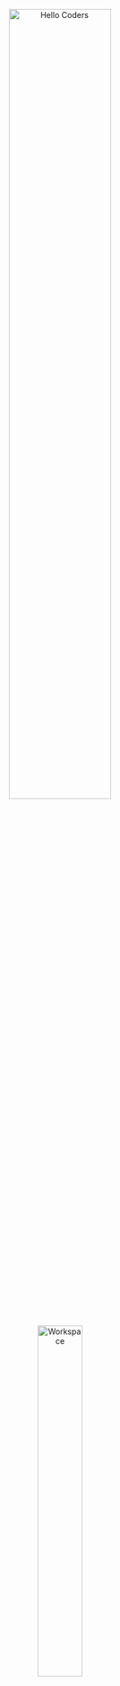 <div align="center">

<img src="https://github.com/SP-XD/SP-XD/blob/main/images/hellocoders_rounded.gif?raw=true" alt="Hello Coders" width="60%"/><br>
<img src="https://github.com/SP-XD/SP-XD/blob/main/images/dev-working_rounded.gif?raw=true" alt="Workspace" width="40%"/><br>

<h1>{ Mahmoud Awad }</h1>

🎯 **Software Engineer & Flutter Developer**<br>
💡 Passionate about creating clean, responsive, and scalable mobile apps.<br>
🚀 Always learning and exploring new technologies!<br>

</div>

---

### 🌐 Connect With Me

[![LinkedIn](https://img.shields.io/badge/LinkedIn-0077B5?style=flat&logo=linkedin&logoColor=white)](https://www.linkedin.com/in/mahmoud-awad-7341a1364/)
[![Email](https://img.shields.io/badge/Email-D14836?style=flat&logo=gmail&logoColor=white)](mailto:mwd8244@gmail.com)
[![WhatsApp](https://img.shields.io/badge/WhatsApp-25D366?style=flat&logo=whatsapp&logoColor=white)](https://wa.me/962781709967)

---

### 🛠️ Tools & Technologies

![Flutter](https://img.shields.io/badge/Flutter-%2302569B.svg?style=flat&logo=Flutter&logoColor=white)
![Dart](https://img.shields.io/badge/Dart-0175C2?style=flat&logo=dart&logoColor=white)
![Firebase](https://img.shields.io/badge/firebase-ffca28?style=flat&logo=firebase&logoColor=black)
![C++](https://img.shields.io/badge/C%2B%2B-00599C?style=flat&logo=c%2B%2B&logoColor=white)
![VS Code](https://img.shields.io/badge/Visual_Studio_Code-0078D4?style=flat&logo=visual%20studio%20code&logoColor=white)
![Figma](https://img.shields.io/badge/Figma-F24E1E?style=flat&logo=figma&logoColor=white)
![Git](https://img.shields.io/badge/GIT-E44C30?style=flat&logo=git&logoColor=white)

---

```dart
class MahmoudAwad {
  final String role = "Software Engineer";
  final String specialization = "Flutter Development";
  final List<String> tools = [
    "Dart", "Flutter", "Firebase", "C++", "VS Code", "Figma"
  ];
  
  void buildApp() {
    print("🚀 Building beautiful Flutter apps...");
  }
}
